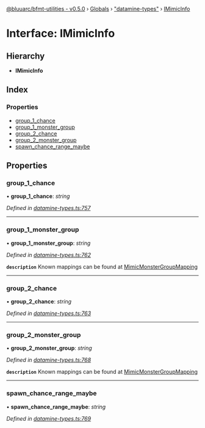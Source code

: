 [@bluuarc/bfmt-utilities - v0.5.0](../README.md) › [Globals](../globals.md) › ["datamine-types"](../modules/_datamine_types_.md) › [IMimicInfo](_datamine_types_.imimicinfo.md)

# Interface: IMimicInfo

## Hierarchy

* **IMimicInfo**

## Index

### Properties

* [group_1_chance](_datamine_types_.imimicinfo.md#group_1_chance)
* [group_1_monster_group](_datamine_types_.imimicinfo.md#group_1_monster_group)
* [group_2_chance](_datamine_types_.imimicinfo.md#group_2_chance)
* [group_2_monster_group](_datamine_types_.imimicinfo.md#group_2_monster_group)
* [spawn_chance_range_maybe](_datamine_types_.imimicinfo.md#spawn_chance_range_maybe)

## Properties

###  group_1_chance

• **group_1_chance**: *string*

*Defined in [datamine-types.ts:757](https://github.com/BluuArc/bfmt-utilities/blob/master/src/datamine-types.ts#L757)*

___

###  group_1_monster_group

• **group_1_monster_group**: *string*

*Defined in [datamine-types.ts:762](https://github.com/BluuArc/bfmt-utilities/blob/master/src/datamine-types.ts#L762)*

**`description`** Known mappings can be found at [MimicMonsterGroupMapping](../modules/_datamine_types_.md#const-mimicmonstergroupmapping)

___

###  group_2_chance

• **group_2_chance**: *string*

*Defined in [datamine-types.ts:763](https://github.com/BluuArc/bfmt-utilities/blob/master/src/datamine-types.ts#L763)*

___

###  group_2_monster_group

• **group_2_monster_group**: *string*

*Defined in [datamine-types.ts:768](https://github.com/BluuArc/bfmt-utilities/blob/master/src/datamine-types.ts#L768)*

**`description`** Known mappings can be found at [MimicMonsterGroupMapping](../modules/_datamine_types_.md#const-mimicmonstergroupmapping)

___

###  spawn_chance_range_maybe

• **spawn_chance_range_maybe**: *string*

*Defined in [datamine-types.ts:769](https://github.com/BluuArc/bfmt-utilities/blob/master/src/datamine-types.ts#L769)*
